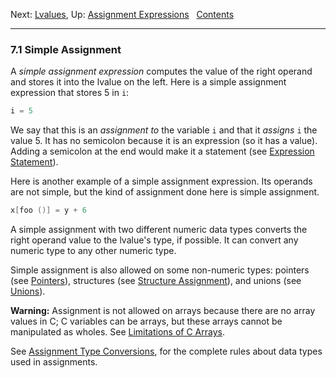 Next: [Lvalues](Lvalues.md), Up: [Assignment
Expressions](Assignment-Expressions.md)  
[Contents](index.md#SEC_Contents "Table of contents")  

------------------------------------------------------------------------


### 7.1 Simple Assignment 


A *simple assignment expression* computes the value of the right operand
and stores it into the lvalue on the left. Here is a simple assignment
expression that stores 5 in `i`:

``` C
i = 5
```

We say that this is an *assignment to* the variable `i` and that it
*assigns* `i` the value 5. It has no semicolon because it is an
expression (so it has a value). Adding a semicolon at the end would make
it a statement (see [Expression Statement](Expression-Statement.md)).

Here is another example of a simple assignment expression. Its operands
are not simple, but the kind of assignment done here is simple
assignment.

``` C
x[foo ()] = y + 6
```

A simple assignment with two different numeric data types converts the
right operand value to the lvalue's type, if possible. It can convert
any numeric type to any other numeric type.

Simple assignment is also allowed on some non-numeric types: pointers
(see [Pointers](Pointers.md)), structures (see [Structure
Assignment](Structure-Assignment.md)), and unions (see
[Unions](Unions.md)).

**Warning:** Assignment is not allowed on arrays because there are no
array values in C; C variables can be arrays, but these arrays cannot be
manipulated as wholes. See [Limitations of C
Arrays](Limitations-of-C-Arrays.md).

See [Assignment Type Conversions](Assignment-Type-Conversions.md), for
the complete rules about data types used in assignments.

